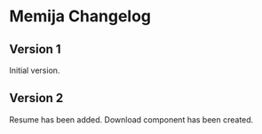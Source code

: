 # Memija Changelog

## Version 1

Initial version.

## Version 2

Resume has been added.
Download component has been created.
